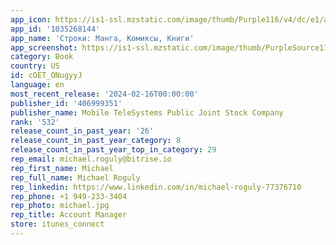 ```yaml
---
app_icon: https://is1-ssl.mzstatic.com/image/thumb/Purple116/v4/dc/e1/a1/dce1a1e6-1d02-1edf-dc31-2b29338cd405/AppIcon-0-1x_U007emarketing-0-7-0-85-220.png/1024x1024bb.png
app_id: '1035268144'
app_name: 'Строки: Манга, Комиксы, Книги'
app_screenshot: https://is1-ssl.mzstatic.com/image/thumb/PurpleSource116/v4/a3/73/be/a373beec-f6de-bfe9-f8a6-a1c3da0f3252/c73fec05-d7f4-4600-b2a1-dadb7766367f_1.__U0421_U0442_U0430_U0440_U0442.jpg/1242x2688bb.png
category: Book
country: US
id: cOET_ONugyyJ
language: en
most_recent_release: '2024-02-16T00:00:00'
publisher_id: '406999351'
publisher_name: Mobile TeleSystems Public Joint Stock Company
rank: '532'
release_count_in_past_year: '26'
release_count_in_past_year_category: 8
release_count_in_past_year_top_in_category: 29
rep_email: michael.roguly@bitrise.io
rep_first_name: Michael
rep_full_name: Michael Roguly
rep_linkedin: https://www.linkedin.com/in/michael-roguly-77376710
rep_phone: +1 949-233-3404
rep_photo: michael.jpg
rep_title: Account Manager
store: itunes_connect
---
```

